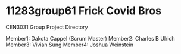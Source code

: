 # 11283group61 Frick Covid Bros
CEN3031 Group Project Directory

Member1: Dakota Cappel (Scrum Master)
Member2: Charles B Ulrich
Member3: Vivian Sung
Member4: Joshua Weinstein
